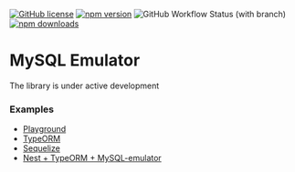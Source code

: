 [![GitHub license](https://img.shields.io/badge/license-MIT-blue.svg?style=flat-square)](https://github.com/i-van/mysql-emulator/blob/main/LICENSE)
[![npm version](https://img.shields.io/npm/v/mysql-emulator.svg?style=flat-square)](https://www.npmjs.com/package/mysql-emulator)
![GitHub Workflow Status (with branch)](https://img.shields.io/github/actions/workflow/status/i-van/mysql-emulator/main.yml?style=flat-square)
[![npm downloads](https://img.shields.io/npm/dm/mysql-emulator.svg?style=flat-square)](https://www.npmjs.com/package/mysql-emulator)

# MySQL Emulator
The library is under active development

### Examples
- [Playground](https://i-van.github.io/mysql-emulator/)
- [TypeORM](https://github.com/i-van/mysql-emulator/blob/main/examples/typeorm/basic.ts)
- [Sequelize](https://github.com/i-van/mysql-emulator/blob/main/examples/sequelize/basic.ts)
- [Nest + TypeORM + MySQL-emulator](https://github.com/i-van/nest-typeorm-example/blob/main/test/user.e2e-spec.ts)
